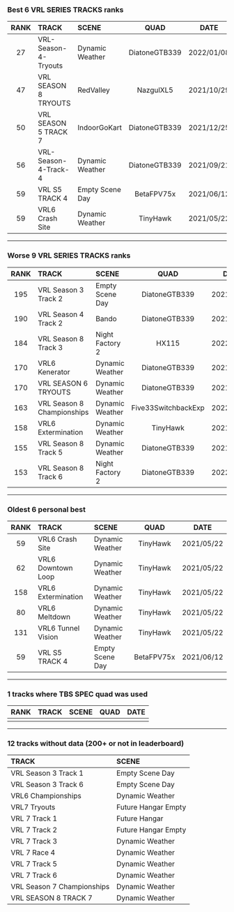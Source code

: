 ### Best 6 VRL SERIES TRACKS ranks
|RANK|TRACK|SCENE|QUAD|DATE|
|:---:|:---|:---|:---:|:---:|
|27|VRL-Season-4-Tryouts|Dynamic Weather|DiatoneGTB339|2022/01/08|
|47|VRL SEASON 8 TRYOUTS|RedValley|NazgulXL5|2021/10/29|
|50|VRL SEASON 5 TRACK 7|IndoorGoKart|DiatoneGTB339|2021/12/25|
|56|VRL-Season-4-Track-4|Dynamic Weather|DiatoneGTB339|2021/09/21|
|59|VRL S5 TRACK 4|Empty Scene Day|BetaFPV75x|2021/06/12|
|59|VRL6 Crash Site|Dynamic Weather|TinyHawk|2021/05/22|
---
### Worse 9 VRL SERIES TRACKS ranks
|RANK|TRACK|SCENE|QUAD|DATE|
|:---:|:---|:---|:---:|:---:|
|195|VRL Season 3 Track 2|Empty Scene Day|DiatoneGTB339|2021/09/19|
|190|VRL Season 4 Track 2|Bando|DiatoneGTB339|2021/12/29|
|184|VRL Season 8 Track 3|Night Factory 2|HX115|2022/02/11|
|170|VRL6 Kenerator|Dynamic Weather|DiatoneGTB339|2021/09/21|
|170|VRL SEASON 6 TRYOUTS|Dynamic Weather|DiatoneGTB339|2021/12/25|
|163|VRL Season 8 Championships|Dynamic Weather|Five33SwitchbackExp|2022/02/07|
|158|VRL6 Extermination|Dynamic Weather|TinyHawk|2021/05/22|
|155|VRL Season 8 Track 5|Dynamic Weather|DiatoneGTB339|2021/12/18|
|153|VRL Season 8 Track 6|Night Factory 2|DiatoneGTB339|2022/01/18|
---
### Oldest 6 personal best
|RANK|TRACK|SCENE|QUAD|DATE|
|:---:|:---|:---|:---:|:---:|
|59|VRL6 Crash Site|Dynamic Weather|TinyHawk|2021/05/22|
|62|VRL6 Downtown Loop|Dynamic Weather|TinyHawk|2021/05/22|
|158|VRL6 Extermination|Dynamic Weather|TinyHawk|2021/05/22|
|80|VRL6 Meltdown|Dynamic Weather|TinyHawk|2021/05/22|
|131|VRL6 Tunnel Vision|Dynamic Weather|TinyHawk|2021/05/22|
|59|VRL S5 TRACK 4|Empty Scene Day|BetaFPV75x|2021/06/12|
---
### 1 tracks where TBS SPEC quad was used
|RANK|TRACK|SCENE|QUAD|DATE|
|:---:|:---|:---|:---:|:---:|
||||||
---
### 12 tracks without data (200+ or not in leaderboard)
|TRACK|SCENE|
|:---|:---|
|VRL Season 3 Track 1|Empty Scene Day|
|VRL Season 3 Track 6|Empty Scene Day|
|VRL6 Championships|Dynamic Weather|
|VRL7 Tryouts|Future Hangar Empty|
|VRL 7 Track 1|Future Hangar|
|VRL 7 Track 2|Future Hangar Empty|
|VRL 7 Track 3|Dynamic Weather|
|VRL 7 Race 4|Dynamic Weather|
|VRL 7 Track 5|Dynamic Weather|
|VRL 7 Track 6|Dynamic Weather|
|VRL Season 7 Championships|Dynamic Weather|
|VRL SEASON 8 TRACK 7|Dynamic Weather|

